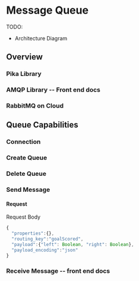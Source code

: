 # Message Queue
TODO: 
- Architecture Diagram

## Overview
### Pika Library
### AMQP Library -- Front end docs
### RabbitMQ on Cloud

## Queue Capabilities
### Connection
### Create Queue 
### Delete Queue
### Send Message
#### Request
Request Body
```javascript
{
  "properties":{},
  "routing_key":"goalScored",
  "payload":{"left": Boolean, "right": Boolean},
  "payload_encoding":"json"
}
```
### Receive Message -- front end docs
